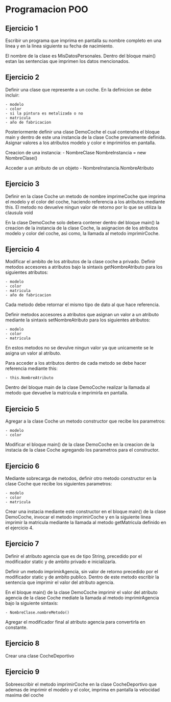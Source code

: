 # Programacion POO

## Ejercicio 1

Escribir un programa que imprima en pantalla su nombre completo en una linea y en la linea siguiente su fecha de nacimiento.

El nombre de la clase es MisDatosPersonales. Dentro del bloque main() estan las sentencias que imprimen los datos mencionados. 

## Ejercicio 2

Definir una clase que represente a un coche. En la definicion se debe incluir:

	- modelo
	- color
	- si la pintura es metalizada o no
	- matricula
	- año de fabricacion

Posteriormente definir una clase DemoCoche el cual contendra el bloque main y dentro de este una instancia de la clase Coche previamente definida. Asignar valores a los atributos modelo y color e imprimirlos en pantalla.

Creacion de una instancia:
	- NombreClase NombreInstancia = new NombreClase()

Acceder a un atributo de un objeto
	- NombreInstancia.NombreAtributo

## Ejercicio 3

Definir en la clase Coche un metodo de nombre imprimeCoche que imprima el modelo y el color del coche, haciendo referencia a los atributos mediante this.
El metodo no devuelve ningun valor de retorno por lo que se utiliza la clausula void

En la clase DemoCoche solo debera contener dentro del bloque main() la creacion de la instancia de la clase Coche, la asignacion de los atributos modelo y color del coche, asi como, la llamada al metodo imprimirCoche.

## Ejercicio 4

Modificar el ambito de los atributos de la clase coche a privado. 
Definir metodos accesores a atributos bajo la sintaxis getNombreAtributo para los siguientes atributos:

	- modelo
	- color
	- matricula
	- año de fabricacion

Cada metodo debe retornar el mismo tipo de dato al que hace referencia.

Definir metodos accesores a atributos que asignan un valor a un atributo mediante la sintaxis setNombreAtributo para los siguientes atributos:

	- modelo
	- color
	- matricula

En estos metodos no se devulve ningun valor ya que unicamente se le asigna un valor al atributo.

Para acceder a los atributos dentro de cada metodo se debe hacer referencia mediante this:

	- this.NombreAtributo

Dentro del bloque main de la clase DemoCoche realizar la llamada al metodo que devuelve la matricula e imprimirla en pantalla.

## Ejercicio 5

Agregar a la clase Coche un metodo constructor que recibe los parametros:
	
	- modelo
	- color

Modificar el bloque main() de la clase DemoCoche en la creacion de la instacia de la clase Coche agregando los parametros para el constructor.

## Ejercicio 6

Mediante sobrecarga de metodos, definir otro metodo constructor en la clase Coche que recibe los siguientes parametros:

	- modelo
	- color
	- matricula

Crear una instacia mediante este constructor en el bloque main() de la clase DemoCoche, invocar el metodo imprimirCoche y en la siguiente linea imprimir la matricula mediante la llamada al metodo getMatricula definido en el ejercicio 4.

## Ejercicio 7

Definir el atributo agencia que es de tipo String, precedido por el modificador static y de ambito privado e inicializarla.

Definir un metodo imprimirAgencia, sin valor de retorno precedido por el modificador static y de ambito publico. Dentro de este metodo escribir la sentencia que imprimir el valor del atributo agencia.

En el bloque main() de la clase DemoCoche imprimir el valor del atributo agencia de la clase Coche mediate la llamada al metodo imprimirAgencia bajo la siguiente sintaxis:

	- NombreClase.nombreMetodo()

Agregar el modificador final al atributo agencia para convertirla en constante.

## Ejercicio 8

Crear una clase CocheDeportivo


## Ejercicio 9

Sobreescribir el metodo imprimirCoche en la clase CocheDeportivo que ademas de imprimir el modelo y el color, imprima en pantalla la velocidad maxima del coche

##

